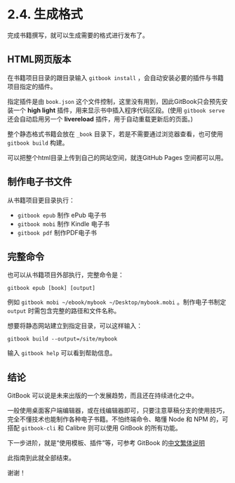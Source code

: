 # **2.4. 生成格式**

完成书籍撰写，就可以生成需要的格式进行发布了。

## **HTML网页版本**

在书籍项目目录的跟目录输入 `gitbook install` ，会自动安装必要的插件与书籍项目指定的插件。

指定插件是由 `book.json` 这个文件控制，这里没有用到，因此GitBook只会预先安装一个 **high light** 插件，用来显示书中插入程序代码区段。(使用 `gitbook serve` 还会自动启用另一个 **livereload** 插件，用于自动重载更新后的页面。)

整个静态格式书籍会放在 `_book` 目录下，若是不需要通过浏览器查看，也可使用 `gitbook build` 构建。

可以把整个html目录上传到自己的网站空间，就连GitHub Pages 空间都可以用。

## **制作电子书文件**

从书籍项目更目录执行：

* `gitbook epub` 制作 ePub 电子书
* `gitbook mobi` 制作 Kindle 电子书
* `gitbook pdf` 制作PDF电子书

## **完整命令**

也可以从书籍项目外部执行，完整命令是：

    gitbook epub [book] [output]

例如 `gitbook mobi ~/ebook/mybook ~/Desktop/mybook.mobi` 。制作电子书制定 `output` 时需包含完整的路径和文件名称。

想要将静态网站建立到指定目录，可以这样输入：

    gitbook build --output=/site/mybook

输入 `gitbook help` 可以看到帮助信息。

## **结论**

GitBook 可以说是未来出版的一个发展趋势，而且还在持续进化之中。

一般使用桌面客户端编辑器，或在线编辑器即可，只要注意草稿分支的使用技巧，完全不懂技术也能制作各种电子书籍。不怕终端命令、略懂 Node 和 NPM 的，可搭配 `gitbook-cli` 和 Calibre 则可以使用 GitBook 的所有功能。

下一步进阶，就是“使用模板、插件”等，可参考 GitBook 的[中文繁体说明](https://www.gitbook.com/book/wastemobile/gitbook-chinese/details)

此指南到此就全部结束。

谢谢！